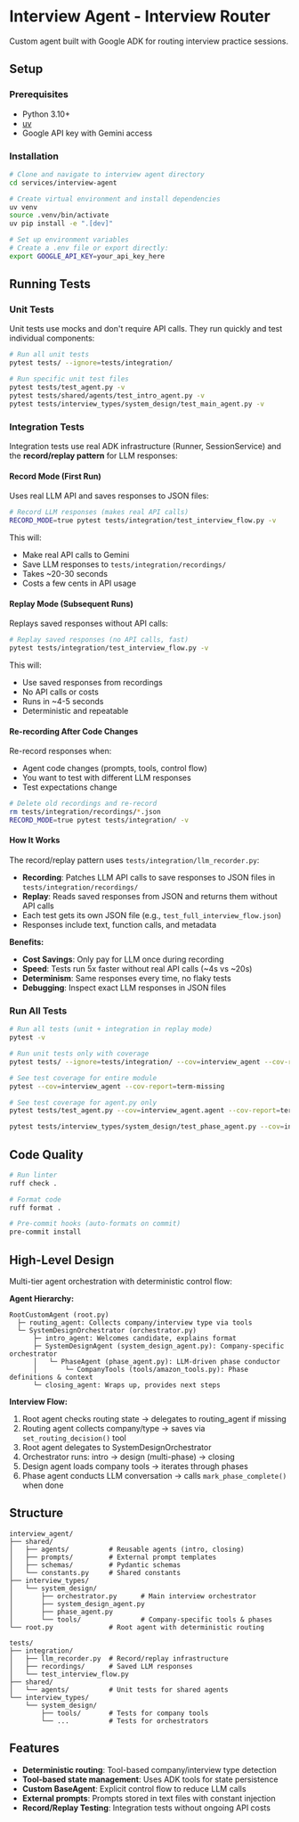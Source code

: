 # Interview Agent - Interview Router

Custom agent built with Google ADK for routing interview practice sessions.

## Setup

### Prerequisites
- Python 3.10+
- [uv](https://github.com/astral-sh/uv)
- Google API key with Gemini access

### Installation

```bash
# Clone and navigate to interview agent directory
cd services/interview-agent

# Create virtual environment and install dependencies
uv venv
source .venv/bin/activate
uv pip install -e ".[dev]"

# Set up environment variables
# Create a .env file or export directly:
export GOOGLE_API_KEY=your_api_key_here
```

## Running Tests

### Unit Tests

Unit tests use mocks and don't require API calls. They run quickly and test individual components:

```bash
# Run all unit tests
pytest tests/ --ignore=tests/integration/

# Run specific unit test files
pytest tests/test_agent.py -v
pytest tests/shared/agents/test_intro_agent.py -v
pytest tests/interview_types/system_design/test_main_agent.py -v
```

### Integration Tests

Integration tests use real ADK infrastructure (Runner, SessionService) and the **record/replay pattern** for LLM responses:

#### Record Mode (First Run)
Uses real LLM API and saves responses to JSON files:

```bash
# Record LLM responses (makes real API calls)
RECORD_MODE=true pytest tests/integration/test_interview_flow.py -v
```

This will:
- Make real API calls to Gemini
- Save LLM responses to `tests/integration/recordings/`
- Takes ~20-30 seconds
- Costs a few cents in API usage

#### Replay Mode (Subsequent Runs)
Replays saved responses without API calls:

```bash
# Replay saved responses (no API calls, fast)
pytest tests/integration/test_interview_flow.py -v
```

This will:
- Use saved responses from recordings
- No API calls or costs
- Runs in ~4-5 seconds
- Deterministic and repeatable

#### Re-recording After Code Changes

Re-record responses when:
- Agent code changes (prompts, tools, control flow)
- You want to test with different LLM responses
- Test expectations change

```bash
# Delete old recordings and re-record
rm tests/integration/recordings/*.json
RECORD_MODE=true pytest tests/integration/ -v
```

#### How It Works

The record/replay pattern uses `tests/integration/llm_recorder.py`:
- **Recording**: Patches LLM API calls to save responses to JSON files in `tests/integration/recordings/`
- **Replay**: Reads saved responses from JSON and returns them without API calls
- Each test gets its own JSON file (e.g., `test_full_interview_flow.json`)
- Responses include text, function calls, and metadata

**Benefits:**
- **Cost Savings**: Only pay for LLM once during recording
- **Speed**: Tests run 5x faster without real API calls (~4s vs ~20s)
- **Determinism**: Same responses every time, no flaky tests
- **Debugging**: Inspect exact LLM responses in JSON files

### Run All Tests

```bash
# Run all tests (unit + integration in replay mode)
pytest -v

# Run unit tests only with coverage
pytest tests/ --ignore=tests/integration/ --cov=interview_agent --cov-report=term-missing

# See test coverage for entire module
pytest --cov=interview_agent --cov-report=term-missing

# See test coverage for agent.py only
pytest tests/test_agent.py --cov=interview_agent.agent --cov-report=term-missing

pytest tests/interview_types/system_design/test_phase_agent.py --cov=interview_agent.interview_types.system_design.phase_agent --cov-report=term-missing
```

## Code Quality

```bash
# Run linter
ruff check .

# Format code
ruff format .

# Pre-commit hooks (auto-formats on commit)
pre-commit install
```

## High-Level Design

Multi-tier agent orchestration with deterministic control flow:

**Agent Hierarchy:**
```
RootCustomAgent (root.py)
  ├─ routing_agent: Collects company/interview type via tools
  └─ SystemDesignOrchestrator (orchestrator.py)
      ├─ intro_agent: Welcomes candidate, explains format
      ├─ SystemDesignAgent (system_design_agent.py): Company-specific orchestrator
      │   └─ PhaseAgent (phase_agent.py): LLM-driven phase conductor
      │       └─ CompanyTools (tools/amazon_tools.py): Phase definitions & context
      └─ closing_agent: Wraps up, provides next steps
```

**Interview Flow:**
1. Root agent checks routing state → delegates to routing_agent if missing
2. Routing agent collects company/type → saves via `set_routing_decision()` tool
3. Root agent delegates to SystemDesignOrchestrator
4. Orchestrator runs: intro → design (multi-phase) → closing
5. Design agent loads company tools → iterates through phases
6. Phase agent conducts LLM conversation → calls `mark_phase_complete()` when done

## Structure

```
interview_agent/
├── shared/
│   ├── agents/          # Reusable agents (intro, closing)
│   ├── prompts/         # External prompt templates
│   ├── schemas/         # Pydantic schemas
│   └── constants.py     # Shared constants
├── interview_types/
│   └── system_design/
│       ├── orchestrator.py      # Main interview orchestrator
│       ├── system_design_agent.py
│       ├── phase_agent.py
│       └── tools/               # Company-specific tools & phases
└── root.py              # Root agent with deterministic routing

tests/
├── integration/
│   ├── llm_recorder.py  # Record/replay infrastructure
│   ├── recordings/      # Saved LLM responses
│   └── test_interview_flow.py
├── shared/
│   └── agents/          # Unit tests for shared agents
└── interview_types/
    └── system_design/
        ├── tools/       # Tests for company tools
        └── ...          # Tests for orchestrators
```

## Features

- **Deterministic routing**: Tool-based company/interview type detection
- **Tool-based state management**: Uses ADK tools for state persistence
- **Custom BaseAgent**: Explicit control flow to reduce LLM calls
- **External prompts**: Prompts stored in text files with constant injection
- **Record/Replay Testing**: Integration tests without ongoing API costs
